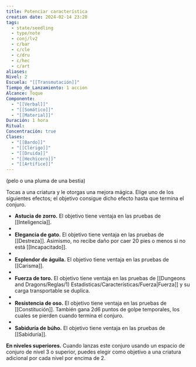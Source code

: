 ```yaml
---
title: Potenciar característica
creation date: 2024-02-14 23:20
tags:
  - state/seedling
  - type/note
  - conj/lv2
  - c/bar
  - c/cle
  - c/dru
  - c/hec
  - c/art
aliases: 
Nivel: 2
Escuela: "[[Transmutación]]"
Tiempo_de_Lanzamiento: 1 accion
Alcance: Toque
Componente:
  - "[[Verbal]]"
  - "[[Somático]]"
  - "[[Material]]"
Duración: 1 hora
Ritual: 
Concentración: true
Clases:
  - "[[Bardo]]"
  - "[[Clérigo]]"
  - "[[Druida]]"
  - "[[Hechicero]]"
  - "[[Artífice]]"
---
```

(pelo o una pluma de una bestia)

Tocas a una criatura y le otorgas una mejora mágica. Elige uno de los siguientes efectos; el objetivo consigue dicho efecto hasta que termina el conjuro.

- **Astucia de zorro.** El objetivo tiene ventaja en las pruebas de [[Inteligencia]]. 
- 
- **Elegancia de gato.** El objetivo tiene ventaja en las pruebas de [[Destreza]]. Asimismo, no recibe daño por caer 20 pies o menos si no está [[Incapacitado]].
- 
- **Esplendor de águila.** El objetivo tiene ventaja en las pruebas de [[Carisma]].
- 
- **Fuerza de toro.** El objetivo tiene ventaja en las pruebas de [[Dungeons and Dragons/Reglas/1) Estadisticas/Características/Fuerza|Fuerza]] y su carga transportable se duplica.
- 
- **Resistencia de oso.** El objetivo tiene ventaja en las pruebas de [[Constitución]]. También gana 2d6 puntos de golpe temporales, los cuales se pierden cuando termina el conjuro.
- 
- **Sabiduría de búho.** El objetivo tiene ventaja en las pruebas de [[Sabiduría]].

**En niveles superiores.** Cuando lanzas este conjuro usando un espacio de conjuro de nivel 3 o superior, puedes elegir como objetivo a una criatura adicional por cada nivel por encima de 2.
